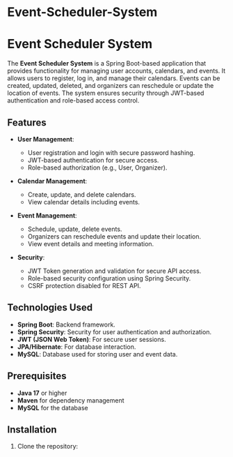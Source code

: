 # Event-Scheduler-System

# Event Scheduler System

The **Event Scheduler System** is a Spring Boot-based application that provides functionality for managing user accounts, calendars, and events. It allows users to register, log in, and manage their calendars. Events can be created, updated, deleted, and organizers can reschedule or update the location of events. The system ensures security through JWT-based authentication and role-based access control.

## Features

- **User Management**: 
  - User registration and login with secure password hashing.
  - JWT-based authentication for secure access.
  - Role-based authorization (e.g., User, Organizer).

- **Calendar Management**: 
  - Create, update, and delete calendars.
  - View calendar details including events.

- **Event Management**: 
  - Schedule, update, delete events.
  - Organizers can reschedule events and update their location.
  - View event details and meeting information.

- **Security**:
  - JWT Token generation and validation for secure API access.
  - Role-based security configuration using Spring Security.
  - CSRF protection disabled for REST API.

## Technologies Used

- **Spring Boot**: Backend framework.
- **Spring Security**: Security for user authentication and authorization.
- **JWT (JSON Web Token)**: For secure user sessions.
- **JPA/Hibernate**: For database interaction.
- **MySQL**: Database used for storing user and event data.

## Prerequisites

- **Java 17** or higher
- **Maven** for dependency management
- **MySQL** for the database

## Installation

1. Clone the repository:

